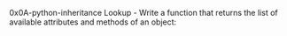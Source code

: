 0x0A-python-inheritance
 Lookup - Write a function that returns the list of available attributes and methods of an object:
